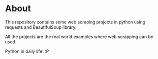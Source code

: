 # About
This repository contains some web scraping projects in python using requests and BeautifulSoup library.

All the projects are the real world examples where web scrapping can be used. 

Python in daily life! :P
